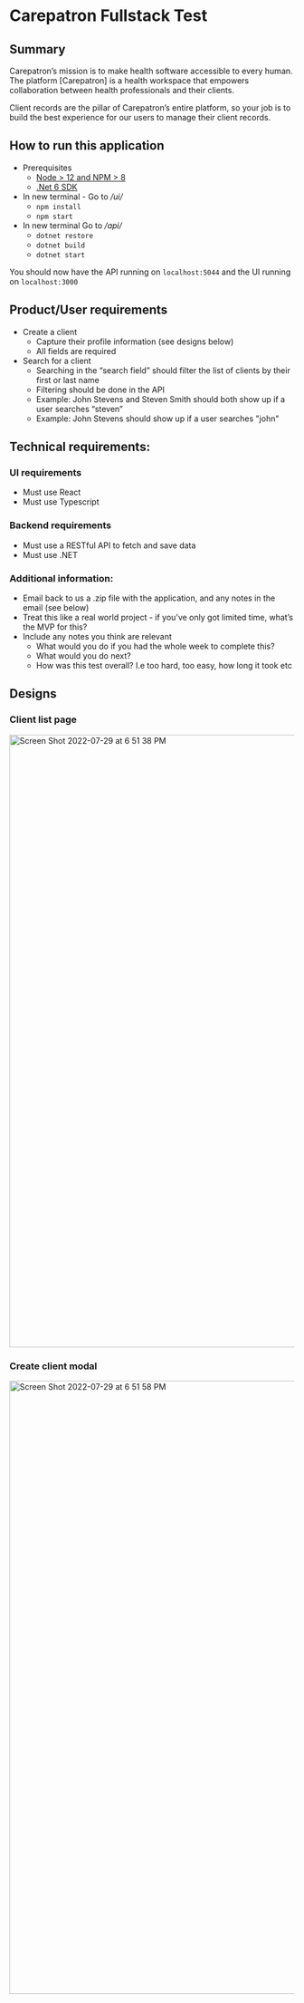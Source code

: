 # Carepatron Fullstack Test

## Summary
Carepatron’s mission is to make health software accessible to every human.
The platform [Carepatron] is a health workspace that empowers collaboration between health professionals and their clients.

Client records are the pillar of Carepatron’s entire platform, so your job is to build the best experience for our users to manage their client records.

## How to run this application
- Prerequisites
  - [Node > 12 and NPM > 8](https://nodejs.org/en/download/)
  - [.Net 6 SDK](https://dotnet.microsoft.com/en-us/download/dotnet/6.0)
- In new terminal - Go to */ui/*
  - `npm install`
  - `npm start`
- In new terminal Go to */api/*
  - `dotnet restore`
  - `dotnet build`
  - `dotnet start`

You should now have the API running on `localhost:5044` and the UI running on `localhost:3000`

## Product/User requirements
- Create a client
  - Capture their profile information (see designs below)
  - All fields are required
- Search for a client
  - Searching in the “search field” should filter the list of clients by their first or last name
  - Filtering should be done in the API
  - Example: John Stevens and Steven Smith should both show up if a user searches “steven”
  - Example: John Stevens should show up if a user searches "john"

## Technical requirements:

### UI requirements
- Must use React
- Must use Typescript

### Backend requirements
- Must use a RESTful API to fetch and save data
- Must use .NET

### Additional information:
- Email back to us a .zip file with the application, and any notes in the email (see below)
- Treat this like a real world project - if you’ve only got limited time, what’s the MVP for this?
- Include any notes you think are relevant
  - What would you do if you had the whole week to complete this?
  - What would you do next?
  - How was this test overall? I.e too hard, too easy, how long it took etc

## Designs


### Client list page
<img width="1082" alt="Screen Shot 2022-07-29 at 6 51 38 PM" src="https://user-images.githubusercontent.com/14010084/181700473-a9177884-070a-4211-b14d-0a008eb78482.png">


### Create client modal
<img width="1083" alt="Screen Shot 2022-07-29 at 6 51 58 PM" src="https://user-images.githubusercontent.com/14010084/181700544-b2ea60fd-2dbd-491b-9197-282638143080.png">


